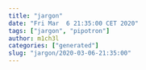 ```yaml
---
title: "jargon"
date: "Fri Mar  6 21:35:00 CET 2020"
tags: ["jargon", "pipotron"]
author: m1ch3l
categories: ["generated"]
slug: "jargon/2020-03-06-21:35:00"
---
```



